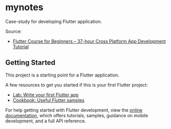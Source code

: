 # mynotes

Case-study for developing Flutter application.

Source:

- [Flutter Course for Beginners – 37-hour Cross Platform App Development Tutorial](https://www.youtube.com/watch?v=VPvVD8t02U8&t=41409s)

## Getting Started

This project is a starting point for a Flutter application.

A few resources to get you started if this is your first Flutter project:

- [Lab: Write your first Flutter app](https://docs.flutter.dev/get-started/codelab)
- [Cookbook: Useful Flutter samples](https://docs.flutter.dev/cookbook)

For help getting started with Flutter development, view the
[online documentation](https://docs.flutter.dev/), which offers tutorials,
samples, guidance on mobile development, and a full API reference.
